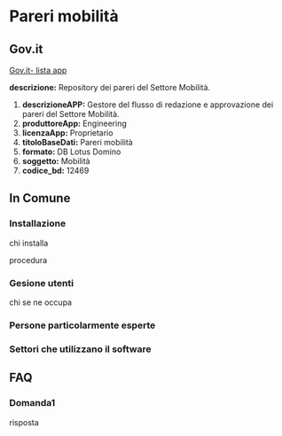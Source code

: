 # Pareri mobilità

## Gov.it

[Gov.it- lista app](http://basidati.agid.gov.it/catalogo/amm?code=c_a944)

**descrizione:** Repository dei pareri del Settore Mobilità.

1. **descrizioneAPP:** Gestore del flusso di redazione e approvazione dei pareri del Settore Mobilità.
2. **produttoreApp:** Engineering
3. **licenzaApp:** Proprietario
4. **titoloBaseDati:** Pareri mobilità
5. **formato:** DB Lotus Domino
6. **soggetto:** Mobilità
7. **codice_bd:** 12469

## In Comune

### Installazione

chi installa

procedura

### Gesione utenti

chi se ne occupa

### Persone particolarmente esperte

### Settori che utilizzano il software

## FAQ

### Domanda1

risposta
